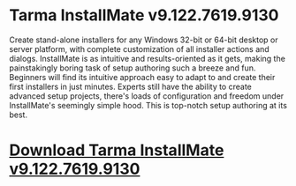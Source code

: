 # Tarma InstallMate v9.122.7619.9130

Create stand-alone installers for any Windows 32-bit or 64-bit desktop or server platform, with complete customization of all installer actions and dialogs. InstallMate is as intuitive and results-oriented as it gets, making the painstakingly boring task of setup authoring such a breeze and fun. Beginners will find its intuitive approach easy to adapt to and create their first installers in just minutes. Experts still have the ability to create advanced setup projects, there's loads of configuration and freedom under InstallMate's seemingly simple hood. This is top-notch setup authoring at its best.

# [Download Tarma InstallMate v9.122.7619.9130](https://developer.team/misc-development/35151-tarma-installmate-v912276199130.html)
